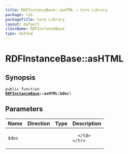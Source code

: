 ```yaml
---
title: RDFInstanceBase::asHTML — Core Library
package: lib
packageTitle: Core Library
layout: default
className: RDFInstanceBase
type: method
---
```


# RDFInstanceBase::asHTML

## Synopsis

<code>public function <b><a href="RDFInstanceBase">RDFInstanceBase</a>::asHTML</b>(<b>$doc</b>)</code>

## Parameters

<table>
  <thead>
    <tr>
      <th>Name</th>
      <th>Direction</th>
      <th>Type</th>
      <th>Description</th>
    </tr>
  </thead>
  <tbody>
    <tr>
      <td><code>$doc</code>
      <td><i></i></td>
      <td></td>
      <td>

      </td>
    </tr>
  </tbody>
</table>


